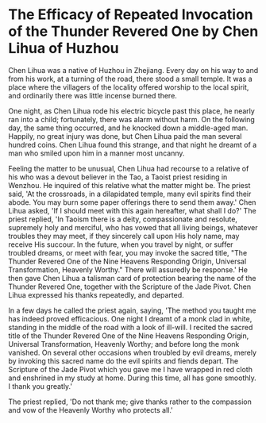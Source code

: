 # The Efficacy of Repeated Invocation of the Thunder Revered One by Chen Lihua of Huzhou

Chen Lihua was a native of Huzhou in Zhejiang. Every day on his way to and from his work, at a turning of the road, there stood a small temple. It was a place where the villagers of the locality offered worship to the local spirit, and ordinarily there was little incense burned there.

One night, as Chen Lihua rode his electric bicycle past this place, he nearly ran into a child; fortunately, there was alarm without harm. On the following day, the same thing occurred, and he knocked down a middle-aged man. Happily, no great injury was done, but Chen Lihua paid the man several hundred coins. Chen Lihua found this strange, and that night he dreamt of a man who smiled upon him in a manner most uncanny.

Feeling the matter to be unusual, Chen Lihua had recourse to a relative of his who was a devout believer in the Tao, a Taoist priest residing in Wenzhou. He inquired of this relative what the matter might be. The priest said, 'At the crossroads, in a dilapidated temple, many evil spirits find their abode. You may burn some paper offerings there to send them away.' Chen Lihua asked, 'If I should meet with this again hereafter, what shall I do?' The priest replied, 'In Taoism there is a deity, compassionate and resolute, supremely holy and merciful, who has vowed that all living beings, whatever troubles they may meet, if they sincerely call upon His holy name, may receive His succour. In the future, when you travel by night, or suffer troubled dreams, or meet with fear, you may invoke the sacred title, "The Thunder Revered One of the Nine Heavens Responding Origin, Universal Transformation, Heavenly Worthy." There will assuredly be response.' He then gave Chen Lihua a talisman card of protection bearing the name of the Thunder Revered One, together with the Scripture of the Jade Pivot. Chen Lihua expressed his thanks repeatedly, and departed.

In a few days he called the priest again, saying, 'The method you taught me has indeed proved efficacious. One night I dreamt of a monk clad in white, standing in the middle of the road with a look of ill-will. I recited the sacred title of the Thunder Revered One of the Nine Heavens Responding Origin, Universal Transformation, Heavenly Worthy; and before long the monk vanished. On several other occasions when troubled by evil dreams, merely by invoking this sacred name do the evil spirits and fiends depart. The Scripture of the Jade Pivot which you gave me I have wrapped in red cloth and enshrined in my study at home. During this time, all has gone smoothly. I thank you greatly.'

The priest replied, 'Do not thank me; give thanks rather to the compassion and vow of the Heavenly Worthy who protects all.'
